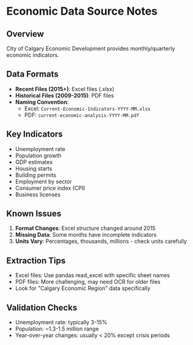 # Economic Data Source Notes

## Overview
City of Calgary Economic Development provides monthly/quarterly economic indicators.

## Data Formats
- **Recent Files (2015+)**: Excel files (.xlsx)
- **Historical Files (2009-2015)**: PDF files
- **Naming Convention**: 
  - Excel: `Current-Economic-Indicators-YYYY-MM.xlsx`
  - PDF: `current-economic-analysis-YYYY-MM.pdf`

## Key Indicators
- Unemployment rate
- Population growth
- GDP estimates
- Housing starts
- Building permits
- Employment by sector
- Consumer price index (CPI)
- Business licenses

## Known Issues
1. **Format Changes**: Excel structure changed around 2015
2. **Missing Data**: Some months have incomplete indicators
3. **Units Vary**: Percentages, thousands, millions - check units carefully

## Extraction Tips
- Excel files: Use pandas read_excel with specific sheet names
- PDF files: More challenging, may need OCR for older files
- Look for "Calgary Economic Region" data specifically

## Validation Checks
- Unemployment rate: typically 3-15%
- Population: ~1.3-1.5 million range
- Year-over-year changes: usually < 20% except crisis periods